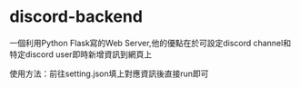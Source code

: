 # discord-backend
一個利用Python Flask寫的Web Server,他的優點在於可設定discord channel和特定discord user即時新增資訊到網頁上

使用方法：前往setting.json填上對應資訊後直接run即可

